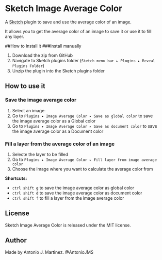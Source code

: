 Sketch Image Average Color
=============
A [Sketch](http://bohemiancoding.com/sketch/) plugin to save and use the average color of an image. 

It allows you to get the average color of an image to save it or use it to fill any layer.

##How to install it
###Install manually 

1. Download the zip from GitHub 
2. Navigate to Sketch plugins folder (`Sketch menu bar ▸ Plugins ▸ Reveal Plugins Folder`)
3. Unzip the plugin into the Sketch plugins folder

## How to use it
### Save the image average color
1. Select an image: 
2. Go to `Plugins ▸ Image Average Color ▸ Save as global color` to save the image average color as a Global color
3. Go to `Plugins ▸ Image Average Color ▸ Save as document color` to save the image average color as a Document color
### Fill a layer from the average color of an image
1. Selecte the layer to be filled
2. Go to `Plugins ▸ Image Average Color ▸ Fill layer from image average color`
3. Choose the image where you want to calculate the average color from

**Shortcuts:**
* `ctrl shift g` to save the image average color as global color
* `ctrl shift d` to save the image average color as document color
* `ctrl shift f` to fill a layer from the image average color

## License
Sketch Image Average Color is released under the MIT license.

## Author

Made by Antonio J. Martinez. @AntonioJMS

